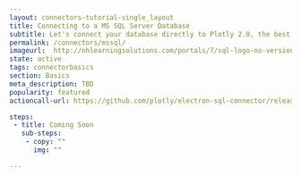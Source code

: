 ```yaml
---
layout: connectors-tutorial-single_layout
title: Connecting to a MS SQL Server Database
subtitle: Let's connect your database directly to Plotly 2.0, the best data-visualiztion tool!
permalink: /connectors/mssql/
imageurl:  http://nhlearningsolutions.com/portals/7/sql-logo-no-version.png
state: active
tags: connectorbasics
section: Basics
meta_description: TBD
popularity: featured
actioncall-url: https://github.com/plotly/electron-sql-connector/releases

steps:
 - title: Coming Soon
   sub-steps:
    - copy: ""
      img: ""

---
```

